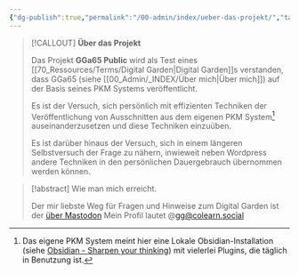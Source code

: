 ```yaml
---
{"dg-publish":true,"permalink":"/00-admin/index/ueber-das-projekt/","tags":["class/outcome"],"created":"2023-11-05T16:30:06.379+01:00","updated":"2023-11-07T18:44:46.187+01:00"}
---
```




> [!CALLOUT]   **Über das Projekt**
> 
> Das Projekt **GGa65 Public** wird als Test eines [[70_Ressources/Terms/Digital Garden\|Digital Garden]]s verstanden, dass GGa65 (siehe [[00_Admin/_INDEX/Über mich\|Über mich]]) auf der Basis seines PKM Systems veröffentlicht.
> 
> Es ist der Versuch, sich persönlich mit effizienten Techniken der Veröffentlichung von Ausschnitten aus dem eigenen PKM System[^1] auseinanderzusetzen und diese Techniken einzuüben.
> 
> Es ist darüber hinaus der Versuch, sich in einem längeren Selbstversuch der Frage zu nähern, inwieweit neben Wordpress andere Techniken in den persönlichen Dauergebrauch übernommen werden können.   
>    
  
> [!abstract] Wie man mich erreicht.
> 
> Der mir liebste Weg für Fragen und Hinweise zum Digital Garden ist der [über Mastodon](https://colearn.social/@gg) 
> Mein Profil lautet @gg@colearn.social
> 



[^1]: Das eigene PKM System meint hier eine Lokale Obsidian-Installation (siehe [Obsidian - Sharpen your thinking](https://obsidian.md/)) mit vielerlei Plugins, die täglich in Benutzung ist.